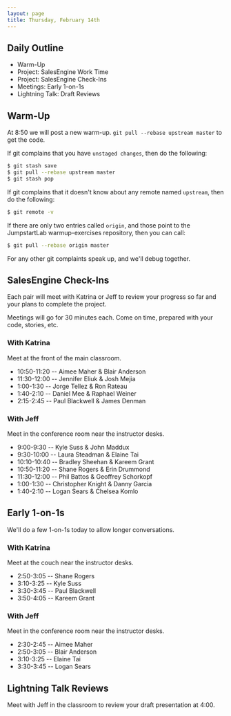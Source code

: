 ```yaml
---
layout: page
title: Thursday, February 14th
---
```


## Daily Outline

* Warm-Up
* Project: SalesEngine Work Time
* Project: SalesEngine Check-Ins
* Meetings: Early 1-on-1s
* Lightning Talk: Draft Reviews

## Warm-Up

At 8:50 we will post a new warm-up. `git pull --rebase upstream master` to get the code.

If git complains that you have `unstaged changes`, then do the following:

```sh
$ git stash save
$ git pull --rebase upstream master
$ git stash pop
```

If git complains that it doesn't know about any remote named `upstream`, then do the following:

```sh
$ git remote -v
```

If there are only two entries called `origin`, and those point to the JumpstartLab warmup-exercises repository, then you can call:

```sh
$ git pull --rebase origin master
```

For any other git complaints speak up, and we'll debug together.

## SalesEngine Check-Ins

Each pair will meet with Katrina or Jeff to review your progress so far and your plans to complete the project.

Meetings will go for 30 minutes each. Come on time, prepared with your code, stories, etc.

### With Katrina

Meet at the front of the main classroom.

* 10:50-11:20 -- Aimee Maher & Blair Anderson
* 11:30-12:00 -- Jennifer Eliuk & Josh Mejia
* 1:00-1:30 -- Jorge Tellez & Ron Rateau
* 1:40-2:10 -- Daniel Mee & Raphael Weiner
* 2:15-2:45 -- Paul Blackwell & James Denman

### With Jeff

Meet in the conference room near the instructor desks.

* 9:00-9:30 -- Kyle Suss & John Maddux
* 9:30-10:00 -- Laura Steadman & Elaine Tai
* 10:10-10:40 -- Bradley Sheehan & Kareem Grant
* 10:50-11:20 -- Shane Rogers & Erin Drummond
* 11:30-12:00 -- Phil Battos & Geoffrey Schorkopf
* 1:00-1:30 -- Christopher Knight & Danny Garcia
* 1:40-2:10 -- Logan Sears & Chelsea Komlo

## Early 1-on-1s

We'll do a few 1-on-1s today to allow longer conversations.

### With Katrina

Meet at the couch near the instructor desks.

* 2:50-3:05 -- Shane Rogers
* 3:10-3:25 -- Kyle Suss
* 3:30-3:45 -- Paul Blackwell
* 3:50-4:05 -- Kareem Grant

### With Jeff

Meet in the conference room near the instructor desks.

* 2:30-2:45 -- Aimee Maher
* 2:50-3:05 -- Blair Anderson
* 3:10-3:25 -- Elaine Tai
* 3:30-3:45 -- Logan Sears

## Lightning Talk Reviews

Meet with Jeff in the classroom to review your draft presentation at 4:00.
